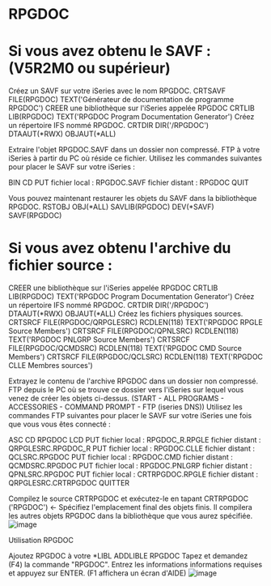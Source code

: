 # RPGDOC
Si vous avez obtenu le SAVF : (V5R2M0 ou supérieur)
=============================================

Créez un SAVF sur votre iSeries avec le nom RPGDOC. CRTSAVF FILE(RPGDOC) TEXT('Générateur de documentation de programme RPGDOC')
CREER une bibliothèque sur l'iSeries appelée RPGDOC CRTLIB LIB(RPGDOC) TEXT('RPGDOC Program Documentation Generator')
Créez un répertoire IFS nommé RPGDOC. CRTDIR DIR('/RPGDOC') DTAAUT(*RWX) OBJAUT(*ALL)

Extraire l'objet RPGDOC.SAVF dans un dossier non compressé.
FTP à votre iSeries à partir du PC où réside ce fichier.
Utilisez les commandes suivantes pour placer le SAVF sur votre iSeries :

BIN
CD 
PUT 
fichier local : RPGDOC.SAVF
fichier distant : RPGDOC
QUIT

Vous pouvez maintenant restaurer les objets du SAVF dans la bibliothèque RPGDOC.
RSTOBJ OBJ(*ALL) SAVLIB(RPGDOC) DEV(*SAVF) SAVF(RPGDOC)

Si vous avez obtenu l'archive du fichier source :
========================================

CREER une bibliothèque sur l'iSeries appelée RPGDOC CRTLIB LIB(RPGDOC) TEXT('RPGDOC Program Documentation Generator')
Créez un répertoire IFS nommé RPGDOC. CRTDIR DIR('/RPGDOC') DTAAUT(*RWX) OBJAUT(*ALL) 
Créez les fichiers physiques sources. CRTSRCF FILE(RPGDOC/QRPGLESRC) RCDLEN(118) TEXT('RPGDOC RPGLE Source Members')
CRTSRCF FILE(RPGDOC/QPNLSRC) RCDLEN(118) TEXT('RPGDOC PNLGRP Source Members')
CRTSRCF FILE(RPGDOC/QCMDSRC) RCDLEN(118) TEXT('RPGDOC CMD Source Members')
CRTSRCF FILE(RPGDOC/QCLSRC) RCDLEN(118) TEXT('RPGDOC CLLE Membres sources')

Extrayez le contenu de l'archive RPGDOC dans un dossier non compressé.
FTP depuis le PC où se trouve ce dossier vers l'iSeries sur lequel vous venez de créer les objets ci-dessus.
(START - ALL PROGRAMS - ACCESSORIES - COMMAND PROMPT - FTP (iseries DNS))
Utilisez les commandes FTP suivantes pour placer le SAVF sur votre iSeries une fois que vous vous êtes connecté :

ASC
CD RPGDOC
LCD 
PUT
fichier local : RPGDOC_R.RPGLE
fichier distant : QRPGLESRC.RPGDOC_R
PUT
fichier local : RPGDOC.CLLE
fichier distant : QCLSRC.RPGDOC
PUT
fichier local : RPGDOC.CMD
fichier distant : QCMDSRC.RPGDOC
PUT
fichier local : RPGDOC.PNLGRP
fichier distant : QPNLSRC.RPGDOC
PUT
fichier local : CRTRPGDOC.RPGLE
fichier distant : QRPGLESRC.CRTRPGDOC 
QUITTER

Compilez le source CRTRPGDOC et exécutez-le en tapant CRTRPGDOC ('RPGDOC') <- Spécifiez l'emplacement final des objets finis.
Il compilera les autres objets RPGDOC dans la bibliothèque que vous aurez spécifiée.
![image](https://user-images.githubusercontent.com/13730057/187934530-f3d52db7-353c-4be2-989e-e5c09873e3d6.png)

Utilisation RPGDOC

Ajoutez RPGDOC à votre *LIBL ADDLIBLE RPGDOC
Tapez et demandez (F4) la commande "RPGDOC". Entrez les informations 
informations requises et appuyez sur ENTER. (F1 affichera un écran d'AIDE)
![image](https://user-images.githubusercontent.com/13730057/187934578-14758e1c-74b1-425e-b1b8-afd99bd3dc0d.png)
